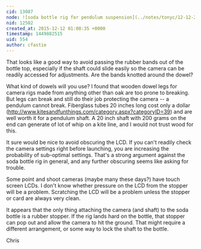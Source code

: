 ```yaml
---
cid: 13087
node: ![soda bottle rig for pendulum suspension](../notes/tonyc/12-12-2015/soda-bottle-rig-for-pendulum-suspension)
nid: 12502
created_at: 2015-12-12 01:08:35 +0000
timestamp: 1449882515
uid: 554
author: cfastie
---
```


That looks like a good way to avoid passing the rubber bands out of the bottle top, especially if the shaft could slide easily so the camera can be readily accessed for adjustments. Are the bands knotted around the dowel?

What kind of dowels will you use? I found that wooden dowel legs for camera rigs made from anything other than oak are too prone to breaking. But legs can break and still do their job protecting the camera -- a pendulum cannot break. Fiberglass tubes 20 inches long cost only a dollar (http://www.kitesandfunthings.com/category.aspx?categoryID=39) and are well worth it for a pendulum shaft. A 20 inch shaft with 200 grams on the end can generate of lot of whip on a kite line, and I would not trust wood for this.

It sure would be nice to avoid obscuring the LCD. If you can't readily check the camera settings right before launching, you are increasing the probability of sub-optimal settings. That's a strong argument against the soda bottle rig in general, and any further obscuring seems like asking for trouble.

Some point and shoot cameras (maybe many these days?) have touch screen LCDs. I don't know whether pressure on the LCD from the stopper will be a problem. Scratching the LCD will be a problem unless the stopper or card are always very clean.

It appears that the only thing attaching the camera (and shaft) to the soda bottle is a rubber stopper. If the rig lands hard on the bottle, that stopper can pop out and allow the camera to hit the ground. That might require a different arrangement, or some way to lock the shaft to the bottle.

Chris